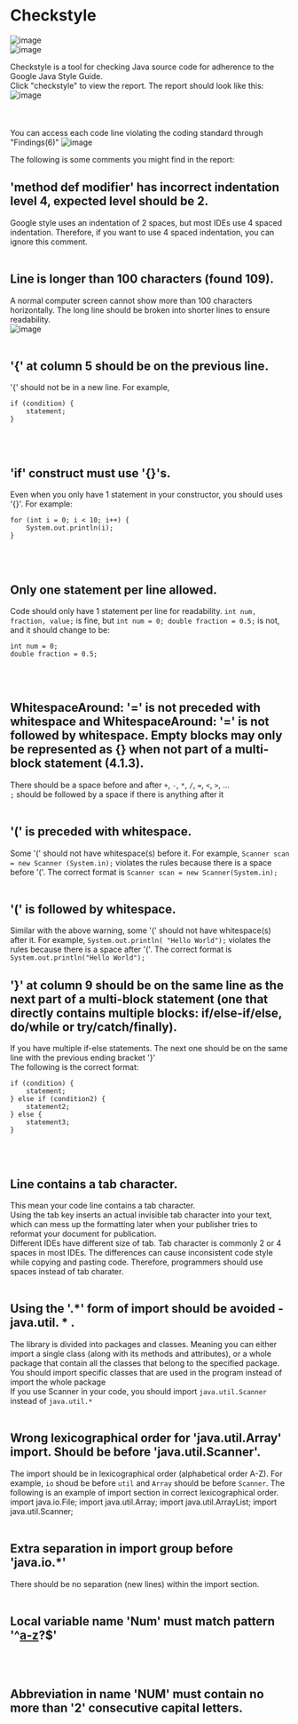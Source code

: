 
<!---
## Welcome to GitHub Pages

You can use the [editor on GitHub](https://github.com/PisanA/checkstyle-webpage/edit/gh-pages/index.md) to maintain and preview the content for your website in Markdown files.

Whenever you commit to this repository, GitHub Pages will run [Jekyll](https://jekyllrb.com/) to rebuild the pages in your site, from the content in your Markdown files.
--->

# Checkstyle

![image](https://user-images.githubusercontent.com/54456351/119812559-1ec06400-be9d-11eb-907d-e1b71a97a447.png) <br>
![image](https://user-images.githubusercontent.com/54456351/119814435-3f89b900-be9f-11eb-8578-2272566be21c.png) <br>

Checkstyle is a tool for checking Java source code for adherence to the Google Java Style Guide.<br>
Click "checkstyle" to view the report. The report should look like this:
![image](https://user-images.githubusercontent.com/54456351/120709943-5ec1b100-c472-11eb-93a1-1aafa7de830a.png) <br>
<br /> <br /> <br />
You can access each code line violating the coding standard through "Findings(6)"
![image](https://user-images.githubusercontent.com/54456351/126027336-b869520f-6061-48b3-937d-2ceb9c95baf9.png)
<br>

The following is some comments you might find in the report:
## 'method def modifier' has incorrect indentation level 4, expected level should be 2.
Google style uses an indentation of 2 spaces, but most IDEs use 4 spaced indentation. Therefore, if you want to use 4 spaced indentation, you can ignore this comment. 
<br><br>

## Line is longer than 100 characters (found 109).
A normal computer screen cannot show more than 100 characters horizontally. The long line should be broken into shorter lines to ensure readability. <br>
![image](https://user-images.githubusercontent.com/54456351/126027390-0883f2ea-6ceb-4f45-99d6-dd4fb8255659.png)
<br><br>

## '{' at column 5 should be on the previous line.
'{' should not be in a new line. For example,  <br>
```
if (condition) {  
    statement; 
} 
```
<br><br>

## 'if' construct must use '{}'s.
Even when you only have 1 statement in your constructor, you should uses '{}'. For example: <br>
```
for (int i = 0; i < 10; i++) {  
    System.out.println(i); 
} 
```
<br><br>

## Only one statement per line allowed.
Code should only have 1 statement per line for readability.
`int num, fraction, value;` is fine, but `int num = 0; double fraction = 0.5;` is not, and it should change to be:
```
int num = 0; 
double fraction = 0.5;
```
<br><br>

## WhitespaceAround: '=' is not preceded with whitespace **and** WhitespaceAround: '=' is not followed by whitespace. Empty blocks may only be represented as {} when not part of a multi-block statement (4.1.3).
There should be a space before and after `+`, `-`, `*`, `/`, `=`, `<`, `>`, ... <br>
`;` should be followed by a space if there is anything after it
<br><br>

## '(' is preceded with whitespace.
Some '(' should not have whitespace(s) before it. For example, `Scanner scan = new Scanner (System.in);` violates the rules because there is a space before '('. The correct format is `Scanner scan = new Scanner(System.in);`
<br><br>

## '(' is followed by whitespace.
Similar with the above warning, some '(' should not have whitespace(s) after it. For example, `System.out.println( "Hello World");` violates the rules because there is a space after '('. The correct format is `System.out.println("Hello World");`

## '}' at column 9 should be on the same line as the next part of a multi-block statement (one that directly contains multiple blocks: if/else-if/else, do/while or try/catch/finally).
If you have multiple if-else statements. The next one should be on the same line with the previous ending bracket '}' <br>
The following is the correct format:
```
if (condition) {  
    statement; 
} else if (condition2) {  
    statement2; 
} else { 
    statement3; 
}
```
<br><br>

## Line contains a tab character.
This mean your code line contains a tab character. <br>
Using the tab key inserts an actual invisible tab character into your text, which can mess up the formatting later when your publisher tries to reformat your document for publication. <br>
Different IDEs have different size of tab. Tab character is commonly 2 or 4 spaces in most IDEs. The differences can cause inconsistent code style while copying and pasting code. Therefore, programmers should use spaces instead of tab charater. 
<br><br>

## Using the '.*' form of import should be avoided - java.util. \* .
The library is divided into packages and classes. Meaning you can either import a single class (along with its methods and attributes), or a whole package that contain all the classes that belong to the specified package. <br>
You should import specific classes that are used in the program instead of import the whole package <br>
If you use Scanner in your code, you should import `java.util.Scanner` instead of `java.util.*`
<br><br>

## Wrong lexicographical order for 'java.util.Array' import. Should be before 'java.util.Scanner'.
The import should  be in lexicographical order (alphabetical order A-Z). For example, `io` shoud be before `util` and `Array` should be before `Scanner`. The following is an example of import section in correct lexicographical order. <br>
import java.io.File;
import java.util.Array;
import java.util.ArrayList;
import java.util.Scanner;
<br><br>

## Extra separation in import group before 'java.io.*'
There should be no separation (new lines) within the import section.
<br><br>

## Local variable name 'Num' must match pattern '^[a-z]([a-z0-9][a-zA-Z0-9]*)?$'
<br><br>

## Abbreviation in name 'NUM' must contain no more than '2' consecutive capital letters.
<br><br>
